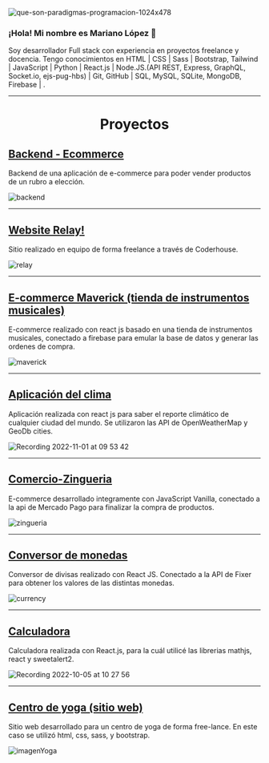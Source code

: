 ![que-son-paradigmas-programacion-1024x478](https://user-images.githubusercontent.com/105325211/185148385-7b4275a7-61fd-4e4a-8a68-ece323e097c0.jpg)





### ¡Hola! Mi nombre es Mariano López 👋

Soy desarrollador Full stack con experiencia en proyectos freelance y docencia. 
Tengo conocimientos en HTML | CSS | Sass | Bootstrap, Tailwind | JavaScript | Python | React.js | Node.JS.(API REST, Express, GraphQL, Socket.io, ejs-pug-hbs) | Git, GitHub | SQL, MySQL, SQLite, MongoDB, Firebase | .

<hr/>

<h1 align="center"> Proyectos </h1>

## <a href="https://github.com/marianohlopez/backend-ecommerce" target="_blank">Backend - Ecommerce</a>

Backend de una aplicación de e-commerce para poder vender productos de un rubro a elección.

![backend](https://github.com/marianohlopez/marianohlopez/assets/105325211/04015115-6fd5-4c28-b037-2ab5232cbf22)

<hr/>

## <a href="https://github.com/marianohlopez/relay" target="_blank">Website Relay!</a>

Sitio realizado en equipo de forma freelance a través de Coderhouse.

![relay](https://github.com/marianohlopez/marianohlopez/assets/105325211/edec6d99-34b0-4095-b9be-c3f09230b565)

<hr/>

## <a href="https://github.com/marianohlopez/Ecommerce-Lopez" target="_blank">E-commerce Maverick (tienda de instrumentos musicales)</a>

E-commerce realizado con react js basado en una tienda de instrumentos musicales, conectado a firebase para emular la base de datos y generar las ordenes de compra.

![maverick](https://github.com/marianohlopez/marianohlopez/assets/105325211/b87e1925-f98f-4f36-ba6a-6843897971cc)

<hr/>

## <a href="https://github.com/marianohlopez/weather-app" target="_blank">Aplicación del clima</a>

Aplicación realizada con react js para saber el reporte climático de cualquier ciudad del mundo. Se utilizaron las API de OpenWeatherMap y GeoDb cities.

![Recording 2022-11-01 at 09 53 42](https://user-images.githubusercontent.com/105325211/199241260-7f6f01f9-c07c-4ba9-859b-a9e7028b339b.gif)

<hr/>

## <a href="https://github.com/marianohlopez/Comercio-Zingueria" target="_blank">Comercio-Zingueria</a>

E-commerce desarrollado integramente con JavaScript Vanilla, conectado a la api de Mercado Pago para finalizar la compra de productos.

![zingueria](https://github.com/marianohlopez/marianohlopez/assets/105325211/24b31e30-b72d-457e-b5ee-82634f23e912)

<hr/>

## <a href="https://github.com/marianohlopez/currency-converter" target="_blank">Conversor de monedas</a>

Conversor de divisas realizado con React JS. Conectado a la API de Fixer para obtener los valores de las distintas monedas.

![currency](https://github.com/marianohlopez/marianohlopez/assets/105325211/216e86a0-dff3-43e2-a705-811747066056)

<hr/>

## <a href="https://github.com/marianohlopez/calculadora-react" target="_blank">Calculadora</a>

Calculadora realizada con React.js, para la cuál utilicé las librerias mathjs, react y sweetalert2.

![Recording 2022-10-05 at 10 27 56](https://user-images.githubusercontent.com/105325211/194073116-56b1603d-f7b6-44a1-90e3-53a9df120dfb.gif)

<hr/>

## <a href="https://github.com/marianohlopez/Proyecto-web" target="_blank">Centro de yoga (sitio web)</a>

Sitio web desarrollado para un centro de yoga de forma free-lance. En este caso se utilizó html, css, sass, y bootstrap.

![imagenYoga](https://user-images.githubusercontent.com/105325211/195097308-9f7c8bdf-8ef9-445a-a889-f3893f44fd9c.jpg)

<!--
**marianohlopez/marianohlopez** is a ✨ _special_ ✨ repository because its `README.md` (this file) appears on your GitHub profile.

Here are some ideas to get you started:

- 🔭 I’m currently working on ...
- 🌱 I’m currently learning ...
- 👯 I’m looking to collaborate on ...
- 🤔 I’m looking for help with ...
- 💬 Ask me about ...
- 📫 How to reach me: ...
- 😄 Pronouns: ...
- ⚡ Fun fact: ...
-->
